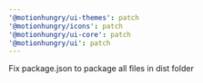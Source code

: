 ```yaml
---
'@motionhungry/ui-themes': patch
'@motionhungry/icons': patch
'@motionhungry/ui-core': patch
'@motionhungry/ui': patch
---
```


Fix package.json to package all files in dist folder

